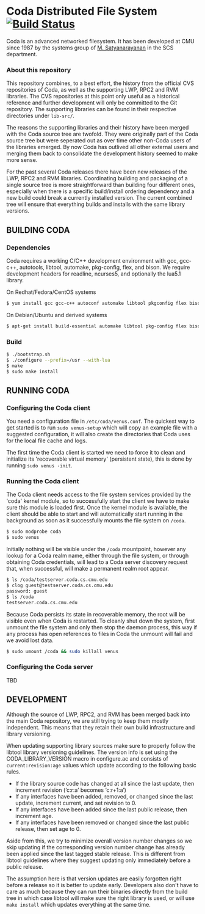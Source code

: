 # Coda Distributed File System [![Build Status](https://travis-ci.org/cmusatyalab/coda.svg?branch=master)](https://travis-ci.org/cmusatyalab/coda)

Coda is an advanced networked filesystem. It has been developed at CMU since
1987 by the systems group of [M. Satyanarayanan](http://www.cs.cmu.edu/~satya)
in the SCS department.

### About this repository

This repository combines, to a best effort, the history from the official CVS
repositories of Coda, as well as the supporting LWP, RPC2 and RVM libraries.
The CVS repositories at this point only useful as a historical reference and
further development will only be committed to the Git repository. The
supporting libraries can be found in their respective directories under
`lib-src/`.

The reasons the supporting libraries and their history have been merged with the
Coda source tree are twofold. They were originally part of the Coda source
tree but were seperated out as over time other non-Coda users of the libraries
emerged. By now Coda has outlived all other external users and merging them
back to consolidate the development history seemed to make more sense.

For the past several Coda releases there have been new releases of the LWP,
RPC2 and RVM libraries. Coordinating building and packaging of a single source
tree is more straightforward than building four different ones, especially when
there is a specific build/install ordering dependency and a new build could
break a currently installed version. The current combined tree will ensure that
everything builds and installs with the same library versions.

## BUILDING CODA

### Dependencies

Coda requires a working C/C++ development environment with gcc, gcc-c++,
autotools, libtool, automake, pkg-config, flex, and bison. We require
development headers for readline, ncurses5, and optionally the lua5.1
library.

On Redhat/Fedora/CentOS systems
```sh
$ yum install gcc gcc-c++ autoconf automake libtool pkgconfig flex bison readline-devel ncurses5-devel lua-devel clang
```

On Debian/Ubuntu and derived systems
```sh
$ apt-get install build-essential automake libtool pkg-config flex bison libreadline-dev libncurses5-dev liblua5.1-0-dev clang-format-6.0 valgrind python3-attr python3-setuptools
```

### Build

```sh
$ ./bootstrap.sh
$ ./configure --prefix=/usr --with-lua
$ make
$ sudo make install
```


## RUNNING CODA

### Configuring the Coda client

You need a configuration file in `/etc/coda/venus.conf`. The quickest way to
get started is to run `sudo venus-setup` which will copy an example file with a
suggested configuration, it will also create the directories that Coda uses for
the local file cache and logs.

The first time the Coda client is started we need to force it to clean and
initialize its 'recoverable virtual memory' (persistent state), this is done by
running `sudo venus -init`.

### Running the Coda client

The Coda client needs access to the file system services provided by the 'coda'
kernel module, so to successfully start the client we have to make sure this
module is loaded first. Once the kernel module is available, the client should
be able to start and will automatically start running in the background as soon
as it successfully mounts the file system on `/coda`.

```sh
$ sudo modprobe coda
$ sudo venus
```

Initially nothing will be visible under the `/coda` mountpoint, however any
lookup for a Coda realm name, either through the file system, or through
obtaining Coda credentials, will lead to a Coda server discovery request that,
when successful, will make a permanent realm root appear.

```sh
$ ls /coda/testserver.coda.cs.cmu.edu
$ clog guest@testserver.coda.cs.cmu.edu
password: guest
$ ls /coda
testserver.coda.cs.cmu.edu
```

Because Coda persists its state in recoverable memory, the root will be visible
even when Coda is restarted. To cleanly shut down the system, first unmount the
file system and only then stop the daemon process, this way if any process has
open references to files in Coda the unmount will fail and we avoid lost data.

```sh
$ sudo umount /coda && sudo killall venus
```

### Configuring the Coda server

TBD


## DEVELOPMENT

Although the source of LWP, RPC2, and RVM has been merged back into the main
Coda repository, we are still trying to keep them mostly independent. This
means that they retain their own build infrastructure and library versioning.

When updating supporting library sources make sure to properly follow the
libtool library versioning guidelines. The version info is set using the
CODA_LIBRARY_VERSION macro in configure.ac and consists of
`current:revision:age` values which update according to the following basic
rules.

- If the library source code has changed at all since the last update, then
  increment revision (‘c:r:a’ becomes ‘c:r+1:a’)
- If any interfaces have been added, removed, or changed since the last update,
  increment current, and set revision to 0.
- If any interfaces have been added since the last public release, then
  increment age.
- If any interfaces have been removed or changed since the last public release,
  then set age to 0.

Aside from this, we try to minimize overall version number changes so we skip
updating if the corresponding version number change has already been applied
since the last tagged stable release. This is different from libtool guidelines
where they suggest updating only immediately before a public release.

The assumption here is that version updates are easily forgotten right before a
release so it is better to update early. Developers also don't have to care as
much because they can run their binaries directly from the build tree in which
case libtool will make sure the right library is used, or will use `make install`
which updates everything at the same time.
